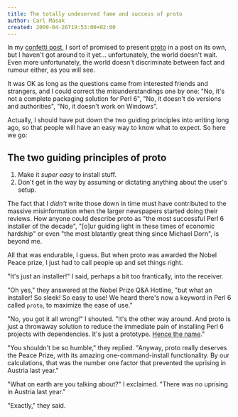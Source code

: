 ```yaml
---
title: The totally undeserved fame and success of proto
author: Carl Mäsak
created: 2009-04-26T19:53:00+02:00
---
```

In my [confetti post](http://strangelyconsistent.org/blog/throwing-confetti), I sort of promised to present [proto](https://github.com/masak/proto) in a post on its own, but I haven't got around to it yet... unfortunately, the world doesn't wait. Even more unfortunately, the world doesn't discriminate between fact and rumour either, as you will see.

It was OK as long as the questions came from interested friends and strangers, and I could correct the misunderstandings one by one: "No, it's not a complete packaging solution for Perl 6", "No, it doesn't do versions and authorities", "No, it doesn't work on Windows".

Actually, I should have put down the two guiding principles into writing long ago, so that people will have an easy way to know what to expect. So here we go:

## The two guiding principles of proto

1. Make it *super easy* to install stuff.
2. Don't get in the way by assuming or dictating anything about the user's setup.

The fact that I *didn't* write those down in time must have contributed to the massive misinformation when the larger newspapers started doing their reviews. How anyone could describe proto as "the most successful Perl 6 installer of the decade", "[o]ur guiding light in these times of economic hardship" or even "the most blatantly great thing since Michael Dorn", is beyond me.

All that was endurable, I guess. But when proto was awarded the Nobel Peace prize, I just had to call people up and set things right.

"It's just an installer!" I said, perhaps a bit too frantically, into the receiver.

"Oh yes," they answered at the Nobel Prize Q&A Hotline, "but what an installer! So sleek! So easy to use! We heard there's now a keyword in Perl 6 called `proto`, to maximize the ease of use."

"No, you got it all wrong!" I shouted. "It's the other way around. And proto is just a throwaway solution to reduce the immediate pain of installing Perl 6 projects with dependencies. It's just a prototype. [Hence the name](http://irclog.perlgeek.de/perl6/2009-02-05#i_887531)."

"You shouldn't be so humble," they replied. "Anyway, proto really deserves the Peace Prize, with its amazing one-command-install functionality. By our calculations, that was the number one factor that prevented the uprising in Austria last year."

"What on earth are you talking about?" I exclaimed. "There was no uprising in Austria last year."

"Exactly," they said.


